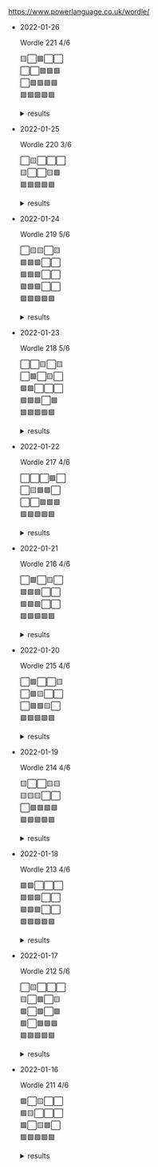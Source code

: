 https://www.powerlanguage.co.uk/wordle/

* 2022-01-26

  Wordle 221 4/6

  🟨⬜🟩⬜⬜<br />
  ⬜⬜🟩🟩🟩<br />
  ⬜🟩🟩🟩🟩<br />
  🟩🟩🟩🟩🟩<br />

  <details>
  <summary>results</summary>
    <img src="https://github.com/andry81/wordle-play/raw/master/games/2022-01-26/result.png" valign="middle" alt="result" />
    <img src="https://github.com/andry81/wordle-play/raw/master/games/2022-01-26/stats.png" valign="middle" alt="stats" />
  </details>

* 2022-01-25

  Wordle 220 3/6

  ⬜🟨⬜⬜⬜<br />
  🟨⬜⬜🟨🟩<br />
  🟩🟩🟩🟩🟩<br />

  <details>
  <summary>results</summary>
    <img src="https://github.com/andry81/wordle-play/raw/master/games/2022-01-25/result.png" valign="middle" alt="result" />
    <img src="https://github.com/andry81/wordle-play/raw/master/games/2022-01-25/stats.png" valign="middle" alt="stats" />
  </details>

* 2022-01-24

  Wordle 219 5/6

  ⬜🟨🟨⬜🟨<br />
  🟩🟩🟩⬜⬜<br />
  🟩🟩🟩⬜⬜<br />
  🟩🟩🟩⬜⬜<br />
  🟩🟩🟩🟩🟩<br />

  <details>
  <summary>results</summary>
    <img src="https://github.com/andry81/wordle-play/raw/master/games/2022-01-24/result.png" valign="middle" alt="result" />
    <img src="https://github.com/andry81/wordle-play/raw/master/games/2022-01-24/stats.png" valign="middle" alt="stats" />
  </details>

* 2022-01-23

  Wordle 218 5/6

  ⬜⬜🟨⬜🟨<br />
  ⬜🟩⬜🟨⬜<br />
  🟩🟩⬜⬜⬜<br />
  🟩🟩🟩⬜🟩<br />
  🟩🟩🟩🟩🟩<br />

  <details>
  <summary>results</summary>
    <img src="https://github.com/andry81/wordle-play/raw/master/games/2022-01-23/result.png" valign="middle" alt="result" />
    <img src="https://github.com/andry81/wordle-play/raw/master/games/2022-01-23/stats.png" valign="middle" alt="stats" />
  </details>

* 2022-01-22

  Wordle 217 4/6

  ⬜⬜⬜🟩⬜<br />
  ⬜🟨🟩🟩⬜<br />
  ⬜⬜🟩🟩🟩<br />
  🟩🟩🟩🟩🟩<br />

  <details>
  <summary>results</summary>
    <img src="https://github.com/andry81/wordle-play/raw/master/games/2022-01-22/result.png" valign="middle" alt="result" />
    <img src="https://github.com/andry81/wordle-play/raw/master/games/2022-01-22/stats.png" valign="middle" alt="stats" />
  </details>

* 2022-01-21

  Wordle 216 4/6

  ⬜🟩⬜🟨⬜<br />
  🟩🟩🟩⬜⬜<br />
  🟩🟩🟩⬜⬜<br />
  🟩🟩🟩🟩🟩<br />

  <details>
  <summary>results</summary>
    <img src="https://github.com/andry81/wordle-play/raw/master/games/2022-01-21/result.png" valign="middle" alt="result" />
    <img src="https://github.com/andry81/wordle-play/raw/master/games/2022-01-21/stats.png" valign="middle" alt="stats" />
  </details>

* 2022-01-20

  Wordle 215 4/6

  ⬜🟩⬜⬜🟨<br />
  ⬜🟩🟨⬜⬜<br />
  ⬜🟩🟩🟨⬜<br />
  🟩🟩🟩🟩🟩<br />

  <details>
  <summary>results</summary>
    <img src="https://github.com/andry81/wordle-play/raw/master/games/2022-01-20/result.png" valign="middle" alt="result" />
    <img src="https://github.com/andry81/wordle-play/raw/master/games/2022-01-20/stats.png" valign="middle" alt="stats" />
  </details>

* 2022-01-19

  Wordle 214 4/6

  🟨⬜⬜🟨🟨<br />
  🟨🟨🟨⬜⬜<br />
  ⬜🟩🟩🟩🟩<br />
  🟩🟩🟩🟩🟩<br />

  <details>
  <summary>results</summary>
    <img src="https://github.com/andry81/wordle-play/raw/master/games/2022-01-19/result.png" valign="middle" alt="result" />
    <img src="https://github.com/andry81/wordle-play/raw/master/games/2022-01-19/stats.png" valign="middle" alt="stats" />
  </details>

* 2022-01-18

  Wordle 213 4/6

  🟩🟩⬜⬜⬜<br />
  🟩🟩🟩⬜⬜<br />
  🟩🟩🟩⬜⬜<br />
  🟩🟩🟩🟩🟩<br />

  <details>
  <summary>results</summary>
    <img src="https://github.com/andry81/wordle-play/raw/master/games/2022-01-18/result.png" valign="middle" alt="result" />
    <img src="https://github.com/andry81/wordle-play/raw/master/games/2022-01-18/stats.png" valign="middle" alt="stats" />
  </details>

* 2022-01-17

  Wordle 212 5/6

  ⬜🟨⬜⬜⬜<br />
  🟨⬜🟩⬜🟨<br />
  🟩⬜🟩⬜🟩<br />
  🟩⬜🟩🟩🟩<br />
  🟩🟩🟩🟩🟩<br />

  <details>
  <summary>results</summary>
    <img src="https://github.com/andry81/wordle-play/raw/master/games/2022-01-17/result.png" valign="middle" alt="result" />
    <img src="https://github.com/andry81/wordle-play/raw/master/games/2022-01-17/stats.png" valign="middle" alt="stats" />
  </details>

* 2022-01-16

  Wordle 211 4/6

  🟩⬜🟨⬜⬜<br />
  🟩🟨⬜⬜⬜<br />
  🟩⬜🟨🟩⬜<br />
  🟩🟩🟩🟩🟩<br />

  <details>
  <summary>results</summary>
    <img src="https://github.com/andry81/wordle-play/raw/master/games/2022-01-16/result.png" valign="middle" alt="result" />
    <img src="https://github.com/andry81/wordle-play/raw/master/games/2022-01-16/stats.png" valign="middle" alt="stats" />
  </details>
